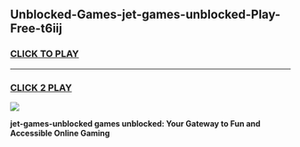 
## Unblocked-Games-jet-games-unblocked-Play-Free-t6iij
<h3>
<a href="https://premium76.site?title=jet-games-unblocked&ref=09A">CLICK TO PLAY</a></h3>
<hr>

<h3>
<a href="https://premium76.site?title=jet-games-unblocked&ref=09A">CLICK 2 PLAY</a>
  
</h3>

<a href="https://premium76.site?title=jet-games-unblocked&ref=09A"><img src="https://clearcache.store/games.png"></a>


**jet-games-unblocked games unblocked: Your Gateway to Fun and Accessible Online Gaming**
